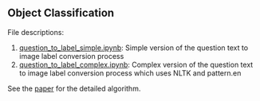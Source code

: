 ## Object Classification

File descriptions:

1. [question_to_label_simple.ipynb](https://github.com/sidgan/cvpr2017/blob/master/object_classification/question_to_label_simple.ipynb): Simple version of the question text to image label conversion process
2. [question_to_label_complex.ipynb](https://github.com/sidgan/cvpr2017/blob/master/object_classification/question_to_label_complex.ipynb): Complex version of the question text to image label conversion process which uses NLTK and pattern.en

See the [paper]() for the detailed algorithm.